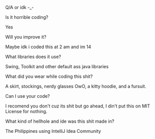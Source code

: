 Q/A or idk -_-

Is it horrible coding?

Yes


Will you improve it?

Maybe idk i coded this at 2 am and im 14

What libraries does it use?

Swing, Toolkit and other default ass java libraries

What did you wear while coding this shit?

A skirt, stockings, nerdy glasses OwO, a kitty hoodie, and a fursuit.


Can I use your code?

I recomend you don't cuz its shit but go ahead, I din't put this on MIT License for nothing.


What kind of hellhole and ide was this shit made in?

The Philippines using IntelliJ Idea Community

